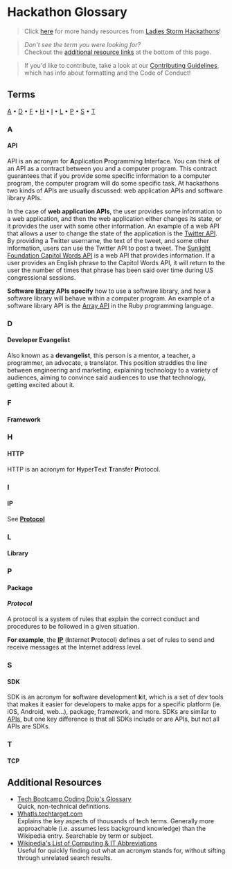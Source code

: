 # Hackathon Glossary
  
> Click [here](/README.md) for more handy resources from [Ladies 
Storm Hackathons](https://github.com/Ladies-Storm-Hackathons)!
  
> *Don't see the term you were looking for?*   
> Checkout the [additional resource links](#additional-resources) at the bottom of this page.
  
> If you'd like to contribute, take a look at our [Contributing Guidelines](/CONTRIBUTING.md),
which has info about formatting and the Code of Conduct!
  

## Terms

[A](#a) • [D](#d) • [F](#f) • [H](#h) • [I](#i) • [L](#l) • [P](#p) • [S](#s)  • [T](#t)

### A

#### API

API is an acronym for **A**pplication **P**rogramming **I**nterface. You can
think of an API as a contract between you and a computer program. This
contract guarantees that if you provide some specific information to a
computer program, the computer program will do some specific task. At
hackathons two kinds of APIs are usually discussed: web application APIs and
software library APIs.  

In the case of **web application APIs**, the user provides some information to 
a web application, and then the web application either changes its state, or it
provides the user with some other information. An example of a web API that
allows a user to change the state of the application is the [Twitter API](https://dev.twitter.com/rest/public). 
By providing a Twitter username, the text of the tweet, and some other 
information, users can use the Twitter API to post a tweet. The [Sunlight Foundation Capitol Words API](http://sunlightlabs.github.io/Capitol-Words/) 
is a web API that provides information. If a user provides an English phrase to 
the Capitol Words API, it will return to the user the number of times that phrase
has been said over time during US congressional sessions.  

**Software [library](#library) APIs specify** how to use a software library, and 
how a software library will behave within a computer program. An example 
of a software library API is the [Array API](http://www.ruby-doc.org/core-2.2.0/Array.html) 
in the Ruby programming language.  
  
  
### D

#### Developer Evangelist
Also known as a **devangelist**, this person is a mentor, a teacher, a
programmer, an advocate, a translator. This position straddles the line
between engineering and marketing, explaining technology to a variety of 
audiences, aiming to convince said audiences to use that technology, getting 
excited about it.
  
    
### F

#### Framework
  
    
### H

#### HTTP
HTTP is an acronym for **H**yper**T**ext **T**ransfer **P**rotocol.
  
  
### I

#### IP
See [**Protocol**](#protocol)
    
  
### L

#### Library
  
    
### P

#### Package

#### *Protocol*
A protocol is a system of rules that explain the correct conduct and
procedures to be followed in a given situation.   

**For example**, the [**IP**](#ip) (**I**nternet **P**rotocol) defines a set
of rules to send and receive messages at the Internet address level.
     
  
### S

#### SDK
SDK is an acronym for **s**oftware **d**evelopment **k**it, which is a set of
dev tools that makes it easier for developers to make apps for a specific
platform (ie. iOS, Android, web...), package, framework, and more. SDKs are
similar to [APIs](#api), but one key difference is that all SDKs include or
are APIs, but not all APIs are SDKs.  
  
   
### T

#### TCP
  
    
  

## Additional Resources
* [Tech Bootcamp Coding Dojo's Glossary](http://www.codingdojo.com/glossary)  
  Quick, non-technical definitions.  
* [WhatIs.techtarget.com](http://whatis.techtarget.com/)  
  Explains the key aspects of thousands of tech terms. Generally more approachable 
  (i.e. assumes less background knowledge) than the Wikipedia entry. 
  Searchable by term or subject.  
* [Wikipedia's List of Computing \& IT Abbreviations](https://en.wikipedia.org/wiki/List_of_computing_and_IT_abbreviations)  
  Useful for quickly finding out what an acronym stands for, without sifting 
  through unrelated search results.



